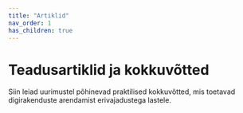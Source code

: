 ```yaml
---
title: "Artiklid"
nav_order: 1
has_children: true
---
```


# Teadusartiklid ja kokkuvõtted

Siin leiad uurimustel põhinevad praktilised kokkuvõtted, mis toetavad digirakenduste arendamist erivajadustega lastele.
